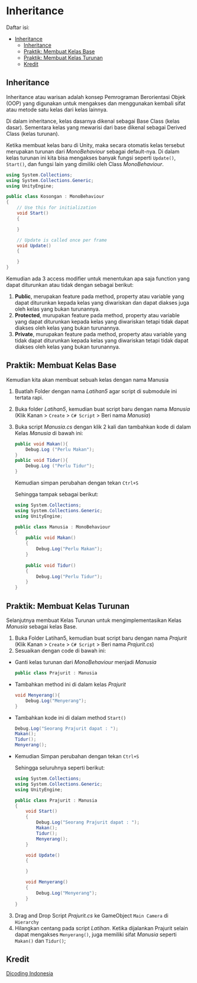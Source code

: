 # Inheritance

Daftar isi:
- [Inheritance](#inheritance)
  - [Inheritance](#inheritance-1)
  - [Praktik: Membuat Kelas Base](#praktik-membuat-kelas-base)
  - [Praktik: Membuat Kelas Turunan](#praktik-membuat-kelas-turunan)
  - [Kredit](#kredit)

## Inheritance

Inheritance atau warisan adalah konsep Pemrograman Berorientasi Objek (OOP) yang digunakan untuk mengakses dan menggunakan kembali sifat atau metode satu kelas dari kelas lainnya. 

Di dalam inheritance, kelas dasarnya dikenal sebagai Base Class (kelas dasar). Sementara kelas yang mewarisi dari base dikenal sebagai Derived Class (kelas turunan). 

Ketika membuat kelas baru di Unity, maka secara otomatis kelas tersebut merupakan turunan dari *MonoBehaviour* sebagai default-nya. Di dalam kelas turunan ini kita bisa mengakses banyak fungsi seperti `Update()`, `Start()`, dan fungsi lain yang dimiliki oleh Class *MonoBehaviour*.

```csharp
using System.Collections;
using System.Collections.Generic;
using UnityEngine;

public class Kosongan : MonoBehaviour
{
    // Use this for initialization
    void Start()
    {

    }

    // Update is called once per frame
    void Update()
    {

    }
}
```

Kemudian ada 3 access modifier untuk menentukan apa saja function yang dapat diturunkan atau tidak dengan sebagai berikut:
1. **Public**, merupakan feature pada method, property atau variable yang dapat diturunkan kepada kelas yang diwariskan dan dapat diakses juga oleh kelas yang bukan turunannya.
2. **Protected**, murupakan feature pada method, property atau variable yang dapat diturunkan kepada kelas yang diwariskan tetapi tidak dapat diakses oleh kelas yang bukan turunannya.
3. **Private**, murupakan feature pada method, property atau variable yang tidak dapat diturunkan kepada kelas yang diwariskan tetapi tidak dapat diakses oleh kelas yang bukan turunannya.

## Praktik: Membuat Kelas Base
Kemudian kita akan membuat sebuah kelas dengan nama Manusia
1. Buatlah Folder dengan nama *Latihan5* agar script di submodule ini tertata rapi.
2. Buka folder *Latihan5*, kemudian buat script baru dengan nama *Manusia* (Klik Kanan > `Create` > `C# Script` > Beri nama *Manusia*)
3. Buka script *Manusia.cs* dengan klik 2 kali dan tambahkan kode di dalam Kelas *Manusia* di bawah ini:
    ```csharp
    public void Makan(){
        Debug.Log ("Perlu Makan");
    }
    public void Tidur(){
        Debug.Log ("Perlu Tidur");
    }
    ```
    Kemudian simpan perubahan dengan tekan `Ctrl+S`

    Sehingga tampak sebagai berikut:
    ```csharp
    using System.Collections;
    using System.Collections.Generic;
    using UnityEngine;

    public class Manusia : MonoBehaviour
    {
        public void Makan()
        {
            Debug.Log("Perlu Makan");
        }
        
        public void Tidur()
        {
            Debug.Log("Perlu Tidur");
        }
    }
    ```

## Praktik: Membuat Kelas Turunan
Selanjutnya membuat Kelas Turunan untuk mengimplementasikan Kelas *Manusia* sebagai kelas Base.
1. Buka Folder Latihan5, kemudian buat script baru dengan nama *Prajurit* (Klik Kanan > `Create` > `C# Script` > Beri nama *Prajurit.cs*)
2. Sesuaikan dengan code di bawah ini:
- Ganti kelas turunan dari *MonoBehaviour* menjadi *Manusia*
    ```csharp
    public class Prajurit : Manusia
    ```
- Tambahkan method ini di dalam kelas *Prajurit*
    ```csharp
    void Menyerang(){
        Debug.Log("Menyerang");
    }
    ```
- Tambahkan kode ini di dalam method `Start()`
    ```csharp
    Debug.Log("Seorang Prajurit dapat : ");
    Makan();
    Tidur();
    Menyerang();
    ```
- Kemudian Simpan perubahan dengan tekan `Ctrl+S`

    Sehingga seluruhnya seperti berikut:
    ```csharp
    using System.Collections;
    using System.Collections.Generic;
    using UnityEngine;

    public class Prajurit : Manusia
    {
        void Start()
        {
            Debug.Log("Seorang Prajurit dapat : ");
            Makan();
            Tidur();
            Menyerang();
        }

        void Update()
        {

        }

        void Menyerang()
        {
            Debug.Log("Menyerang");
        }
    }
    ```
3. Drag and Drop Script *Prajurit.cs* ke GameObject `Main Camera` di `Hierarchy`
4. Hilangkan centang pada script *Latihan*. Ketika dijalankan Prajurit selain dapat mengakses `Menyerang()`, juga memiliki sifat *Manusia* seperti `Makan()` dan `Tidur()`;

## Kredit
[Dicoding Indonesia](https://www.dicoding.com/)